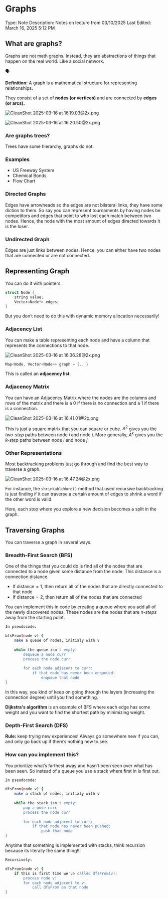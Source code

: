 # Graphs

Type: Note
Description: Notes on lecture from 03/10/2025
Last Edited: March 16, 2025 5:12 PM

## What are graphs?

Graphs are not math graphs. Instead, they are abstractions of things that happen on the real world. Like a social network.

<aside>
🗣

**Definition:**
A graph is a mathematical structure for representing relationships.

</aside>

They consist of a set of **nodes (or vertices)** and are connected by **edges (or arcs).**

![CleanShot 2025-03-16 at 16.19.03@2x.png](Graphs%201b8b37deb65d8020b1d7d7823f7895f7/CleanShot_2025-03-16_at_16.19.032x.png)

![CleanShot 2025-03-16 at 16.20.50@2x.png](Graphs%201b8b37deb65d8020b1d7d7823f7895f7/CleanShot_2025-03-16_at_16.20.502x.png)

### Are graphs trees?

Trees have some hierarchy, graphs do not.

### Examples

- US Freeway System
- Chemical Bonds
- Flow Chart

### Directed Graphs

Edges have arrowheads so the edges are not bilateral links, they have some diction to them. So say you can represent tournaments by having nodes be competitors and edges that point to who lost each match between two nodes. Hence, the node with the most amount of edges directed towards it is the loser.

### Undirected Graph

Edges are just links between nodes. Hence, you can either have two nodes that are connected or are not connected.

## Representing Graph

You can do it with pointers.

```cpp
struct Node {
	string value;
	Vector<Node*> edges;
}
```

But you don’t need to do this with dynamic memory allocation necessarily!

### Adjacency List

You can make a table representing each node and have a column that represents the connections to that node.

![CleanShot 2025-03-16 at 16.36.28@2x.png](Graphs%201b8b37deb65d8020b1d7d7823f7895f7/CleanShot_2025-03-16_at_16.36.282x.png)

```cpp
Map<Node, Vector<Node>> graph = {...}
```

This is called an **adjacency list**.

### Adjacency Matrix

You can have an Adjacency Matrix where the nodes are the columns and rows of the matrix and there is a $0$ if there is no connection and a $1$ if there is a connection.

![CleanShot 2025-03-16 at 16.41.01@2x.png](Graphs%201b8b37deb65d8020b1d7d7823f7895f7/CleanShot_2025-03-16_at_16.41.012x.png)

This is just a square matrix that you can square or cube. $A^2$ gives you the *two-step* paths between node $i$ and node $j$. More generally, $A^k$ gives you the *k-step* paths between node $i$ and node $j$.

### Other Representations

Most backtracking problems just go through and find the best way to traverse a graph.

![CleanShot 2025-03-16 at 16.47.24@2x.png](Graphs%201b8b37deb65d8020b1d7d7823f7895f7/CleanShot_2025-03-16_at_16.47.242x.png)

For instance, the `shrinkableWord()` method that used recursive backtracking is just finding if it can traverse a certain amount of edges to shrink a word if the other word is valid.

Here, each stop where you explore a new decision becomes a split in the graph.

## Traversing Graphs

You can traverse a graph in several ways.

### Breadth-First Search (BFS)

One of the things that you could do is find all of the nodes that are connected to a node given some distance from the node. This distance is a connection distance.

- If $\text{distance}=1$, then return all of the nodes that are directly connected to that node
- If $\text{distance}=2$, then return all of the nodes that are connected

You can implement this in code by creating a queue where you add all of the newly discovered nodes. These nodes are the nodes that are *n-steps* away from the starting point.

```bash
In pseudocode:

bfsFrom(node v) {
	make a queue of nodes, initialy with v
	
	while the queue isn't empty:
		dequeue a node curr
		process the node curr
		
		for each node adjacent to curr:
			if that node has never been enqueued:
				enqueue that node
}
```

In this way, you kind of keep on going through the layers (increasing the connection degree) until you find something.

**Dijkstra's algorithm** is an example of BFS where each edge has some weight and you want to find the shortest path by minimizing weight.

### Depth-First Search (DFS)

**Rule:** keep trying new experiences! Always go somewhere new if you can, and only go back up if there’s nothing new to see.

### How can you implement this?

You prioritize what’s farthest away and hasn’t been seen over what has been seen. So instead of a queue you use a stack where first in is first out.

```bash
In pseudocode:

dfsFrom(node v) {
	make a stack of nodes, initialy with v
	
	while the stack isn't empty:
		pop a node curr
		process the node curr
		
		for each node adjacent to curr:
			if that node has never been pushed:
				push that node
}
```

Anytime that something is implemented with stacks, think recursion because its literally the same thing!!!

```bash
Recursively:

dfsFrom(node v) {
	if this is first time we've called dfsFrom(v):
		process node v:
		for each node adjacent to v:
			call dfsFrom on that node
}
```